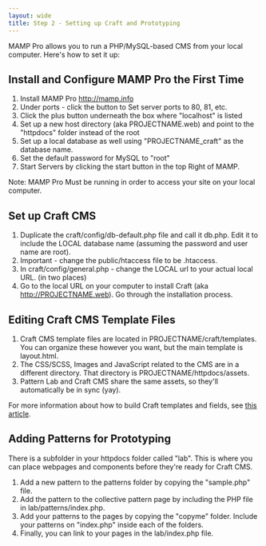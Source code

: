 ```yaml
---
layout: wide
title: Step 2 - Setting up Craft and Prototyping
---
```


MAMP Pro allows you to run a PHP/MySQL-based CMS from your local computer.  Here's how to set it up:

## Install and Configure MAMP Pro the First Time

1.  Install MAMP Pro http://mamp.info
2.  Under ports - click the button to Set server ports to 80, 81, etc.
3.  Click the plus button underneath the box where "localhost" is listed
4.  Set up a new host directory (aka PROJECTNAME.web) and point to the "httpdocs" folder instead of the root
5.  Set up a local database as well using "PROJECTNAME_craft" as the database name.
6.  Set the default password for MySQL to "root"
7.  Start Servers by clicking the start button in the top Right of MAMP.  

Note:  MAMP Pro Must be running in order to access your site on your local computer.

## Set up Craft CMS

1.  Duplicate the craft/config/db-default.php file and call it db.php.  Edit it to include the LOCAL database name (assuming the password and user name are root).
2. Important - change the public/htaccess file to be .htaccess.  
3. In craft/config/general.php - change the LOCAL url to your actual local URL. (in two places)
4. Go to the local URL on your computer to install Craft (aka http://PROJECTNAME.web).  Go through the installation process.

## Editing Craft CMS Template Files

1.  Craft CMS template files are located in PROJECTNAME/craft/templates.  You can organize these however you want, but the main template is layout.html.
2.  The CSS/SCSS, Images and JavaScript related to the CMS are in a different directory.  That directory is PROJECTNAME/httpdocs/assets.
3.  Pattern Lab and Craft CMS share the same assets, so they'll automatically be in sync (yay).

For more information about how to build Craft templates and fields, see [this article](craft2.html).


## Adding Patterns for Prototyping

There is a subfolder in your httpdocs folder called "lab".  This is where you can place webpages and components before they're ready for Craft CMS.

1.  Add a new pattern to the patterns folder by copying the "sample.php" file.  
2.  Add the pattern to the collective pattern page by including the PHP file in lab/patterns/index.php.
3.  Add your patterns to the pages by copying the "copyme" folder.  Include your patterns on "index.php" inside each of the folders.
4.  Finally, you can link to your pages in the lab/index.php file.
